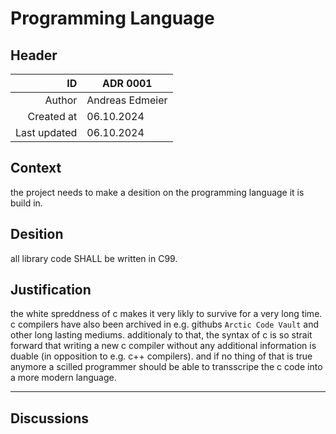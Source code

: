 # Programming Language
## Header
| ID           | ADR 0001 |
| -----------: | ---- |
| Author       | Andreas Edmeier |
| Created at   | 06.10.2024 |
| Last updated | 06.10.2024 |

## Context
<!-- What is the issue that we're seeing that is motivating this decision or change? -->
the project needs to make a desition on the programming language it is build in.

## Desition
<!-- a bland statement of the desition done using the [RFC 2119](https://datatracker.ietf.org/doc/html/rfc2119) standardiced vocabular. the ruling SHALL be stated in an assertive voice. -->
all library code SHALL be written in C99.

## Justification
<!-- a sound reasoning why this desition is taken and not another one. Any revision of the ADR MUST take the justification into seriouce consideration. -->
the white spreddness of c makes it very likly to survive for a very long time. c compilers have also been archived in e.g. githubs `Arctic Code Vault` and other long lasting mediums. additionaly to that, the syntax of c is so strait forward that writing a new c compiler without any additional information is duable (in opposition to e.g. c++ compilers). and if no thing of that is true anymore a scilled programmer should be able to transscripe the c code into a more modern language.

<!-- TEMPLATE
## See Also
 - [ADR 0000](adr_0000.md) reason why this is relaited
-->

-----
## Discussions
<!-- TEMPLATE
### Toppic
NAME
> COMMENT
-->
